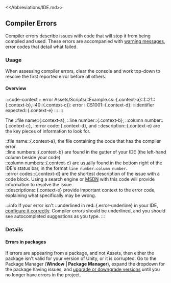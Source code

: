 <<Abbreviations/IDE.md>>
## Compiler Errors

Compiler errors describe issues with code that will stop it from being compiled and used.
These errors are accompanied with [warning messages](https://docs.microsoft.com/en-us/dotnet/csharp/language-reference/compiler-messages/), error codes that detail what failed.

### Usage
When assessing compiler errors, clear the console and work top-down to resolve the first reported error before all others.

#### Overview

:::code-context
:::error
Assets/Scripts/::Example.cs::{.context-a}::(::21::{.context-b},::40::{.context-c}): error ::CS1001::{.context-d}: ::Identifier expected::{.context-e}
:::
:::

The ::file name::{.context-a}, ::line number::{.context-b}, ::column number::{.context-c}, ::error code::{.context-d}, and ::description::{.context-e} are the key pieces of information to look for.

::file name::{.context-a}, the file containing the code that has the compiler error.  
::line numbers::{.context-b} are found in the gutter of your IDE (the left-hand column beside your code).  
::column numbers::{.context-c} are usually found in the bottom right of the IDE's status bar, in the format `line number:column number`.  
::error codes::{.context-d} are the shortest description of the issue with a code block. Using a search engine or [MSDN](https://docs.microsoft.com/en-us/dotnet/csharp/language-reference/compiler-messages/) with this code will provide information to resolve the issue.  
::descriptions::{.context-e} provide important context to the error code, explaining what specifically may be wrong.  

:::info
If your error isn't ::underlined in red::{.error-underline} in your IDE, [configure it correctly](../IDE%20Configuration.md).
Compiler errors should be underlined, and you should see autocompleted suggestions as you type.
:::

### Details
#### Errors in packages
If errors are appearing from a package, and not Assets, then either the package isn't valid for your version of Unity, or it is corrupted.
Go to the Package Manager (**Window | Package Manager**), expand the dropdown for the package having issues, and [upgrade or downgrade versions](https://docs.unity3d.com/Manual/upm-ui-update.html) until you no longer have errors in the project.
